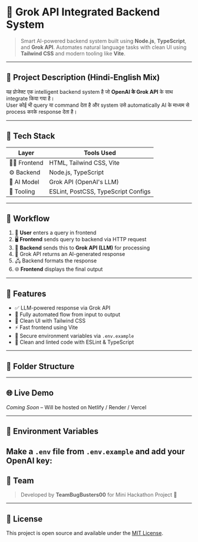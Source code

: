 # 🤖 Grok API Integrated Backend System

> Smart AI-powered backend system built using **Node.js**, **TypeScript**, and **Grok API**. Automates natural language tasks with clean UI using **Tailwind CSS** and modern tooling like **Vite**.

---

## 📝 Project Description (Hindi-English Mix)

यह प्रोजेक्ट एक intelligent backend system है जो **OpenAI के Grok API** के साथ integrate किया गया है।  
User कोई भी query या command देता है और system उसे automatically AI के माध्यम से process करके response देता है।

---

## 🔧 Tech Stack

| Layer      | Tools Used                         |
|------------|------------------------------------|
| 🧑‍💻 Frontend  | HTML, Tailwind CSS, Vite            |
| ⚙️ Backend   | Node.js, TypeScript                 |
| 🧠 AI Model | Grok API (OpenAI's LLM)             |
| 🔧 Tooling  | ESLint, PostCSS, TypeScript Configs |

---

## 🔁 Workflow

1. 👤 **User** enters a query in frontend
2. 🖥️ **Frontend** sends query to backend via HTTP request
3. 🧠 **Backend** sends this to **Grok API (LLM)** for processing
4. 🤖 Grok API returns an AI-generated response
5. 🖧 Backend formats the response
6. 🌐 **Frontend** displays the final output

---

## 🚀 Features

- ✅ LLM-powered response via Grok API
- 🔄 Fully automated flow from input to output
- 🎨 Clean UI with Tailwind CSS
- ⚡ Fast frontend using Vite
- 🔐 Secure environment variables via `.env.example`
- 🧹 Clean and linted code with ESLint & TypeScript

---

## 📁 Folder Structure

---

## 🌐 Live Demo

_Coming Soon_ – Will be hosted on Netlify / Render / Vercel

---

## 🔐 Environment Variables

Make a `.env` file from `.env.example` and add your OpenAI key:
---

## 🙌 Team

> Developed by **TeamBugBusters00** for Mini Hackathon Project 🚀

---

## 📜 License

This project is open source and available under the [MIT License](LICENSE).
